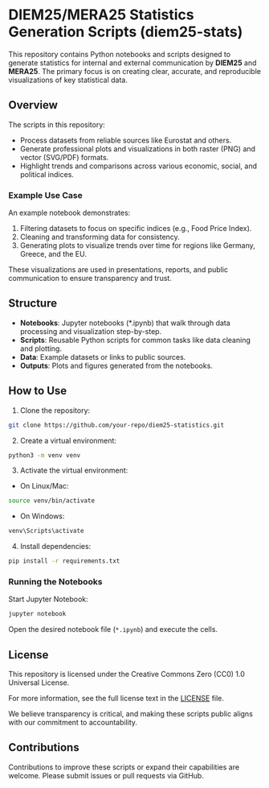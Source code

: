 # DIEM25/MERA25 Statistics Generation Scripts (diem25-stats)

This repository contains Python notebooks and scripts designed to generate statistics for internal and external communication by **DIEM25** and **MERA25**. The primary focus is on creating clear, accurate, and reproducible visualizations of key statistical data.

## Overview

The scripts in this repository:

- Process datasets from reliable sources like Eurostat and others.
- Generate professional plots and visualizations in both raster (PNG) and vector (SVG/PDF) formats.
- Highlight trends and comparisons across various economic, social, and political indices.

### Example Use Case

An example notebook demonstrates:

1. Filtering datasets to focus on specific indices (e.g., Food Price Index).
2. Cleaning and transforming data for consistency.
3. Generating plots to visualize trends over time for regions like Germany, Greece, and the EU.

These visualizations are used in presentations, reports, and public communication to ensure transparency and trust.

## Structure

- **Notebooks**: Jupyter notebooks (\*.ipynb) that walk through data processing and visualization step-by-step.
- **Scripts**: Reusable Python scripts for common tasks like data cleaning and plotting.
- **Data**: Example datasets or links to public sources.
- **Outputs**: Plots and figures generated from the notebooks.

## How to Use

1. Clone the repository:

```bash
git clone https://github.com/your-repo/diem25-statistics.git
```

2. Create a virtual environment:

```bash
python3 -m venv venv
```

3. Activate the virtual environment:

- On Linux/Mac:

```bash
source venv/bin/activate
```

- On Windows:

```bash
venv\Scripts\activate
```

4. Install dependencies:

```bash
pip install -r requirements.txt
```

### Running the Notebooks

Start Jupyter Notebook:

```bash
jupyter notebook
```

Open the desired notebook file (`*.ipynb`) and execute the cells.

## License

This repository is licensed under the Creative Commons Zero (CC0) 1.0 Universal License.

For more information, see the full license text in the [LICENSE](LICENSE) file.

We believe transparency is critical, and making these scripts public aligns with our commitment to accountability.

## Contributions

Contributions to improve these scripts or expand their capabilities are welcome. Please submit issues or pull requests via GitHub.
